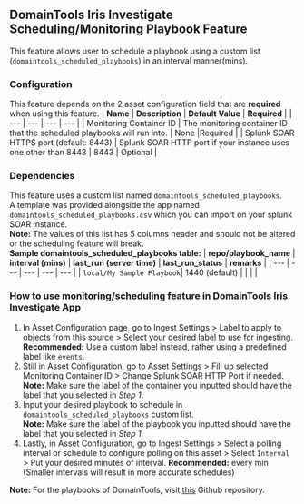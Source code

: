[comment]: # " File: README.md"
[comment]: # "  Copyright (c) 2019-2023 DomainTools, LLC"
[comment]: # ""
[comment]: # "Licensed under the Apache License, Version 2.0 (the 'License');"
[comment]: # "you may not use this file except in compliance with the License."
[comment]: # "You may obtain a copy of the License at"
[comment]: # ""
[comment]: # "    http://www.apache.org/licenses/LICENSE-2.0"
[comment]: # ""
[comment]: # "Unless required by applicable law or agreed to in writing, software distributed under"
[comment]: # "the License is distributed on an 'AS IS' BASIS, WITHOUT WARRANTIES OR CONDITIONS OF ANY KIND,"
[comment]: # "either express or implied. See the License for the specific language governing permissions"
[comment]: # "and limitations under the License."
[comment]: # ""

[comment]: # "Monitoring/Scheduling Playbook(s) feature"
## DomainTools Iris Investigate Scheduling/Monitoring  Playbook Feature
This feature allows user to schedule a playbook using a custom list (`domaintools_scheduled_playbooks`) in an interval manner(mins).

### Configuration
This feature depends on the 2 asset configuration field that are **required** when using this feature.
| **Name** | **Description** | **Default Value** | **Required** |
| --- | --- | --- | --- |
| Monitoring Container ID | The monitoring container ID that the scheduled playbooks will run into.  | None |Required |
| Splunk SOAR HTTPS port (default: 8443) | Splunk SOAR HTTP port if your instance uses one other than 8443 | 8443 | Optional |

### Dependencies
This feature uses a custom list named `domaintools_scheduled_playbooks`. <br>
A template was provided alongside the app named `domaintools_scheduled_playbooks.csv` which you can import on your splunk SOAR instance. <br>
**Note:** The values of this list has 5 columns header and should not be altered or the scheduling feature will break. <br>
**Sample domaintools_scheduled_playbooks table:**
| **repo/playbook_name** | **interval (mins)** | **last_run (server time)** | **last_run_status** | **remarks** |
| --- | --- | --- | --- | --- |
| `local/My Sample Playbook`| 1440 (default) | | | |

### How to use monitoring/scheduling feature in DomainTools Iris Investigate App
1. In Asset Configuration page, go to Ingest Settings > Label to apply to objects from this source >  Select your desired label to use for ingesting. **Recommended:** Use a custom label instead, rather using a predefined label like `events`.
2. Still in Asset Configuration, go to Asset Settings > Fill up selected Monitoring Container ID > Change Splunk SOAR HTTP Port if needed. <br>
**Note:** Make sure the label of the container you inputted should have the label that you selected in *Step 1*.
4. Input your desired playbook to schedule in `domaintools_scheduled_playbooks` custom list. <br>
**Note:** Make sure the label of the playbook you inputted should have the label that you selected in *Step 1*.
5. Lastly, in Asset Configuration, go to Ingest Settings > Select a polling interval or schedule to configure polling on this asset > Select `Interval` > Put your desired minutes of interval. **Recommended:** every min (Smaller intervals will result in more accurate schedules)

**Note:** For the playbooks of DomainTools, visit
[this](https://github.com/DomainTools/playbooks/tree/main/Splunk%20SOAR) Github repository.